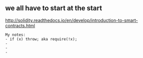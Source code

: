 ## we all have to start at the start


http://solidity.readthedocs.io/en/develop/introduction-to-smart-contracts.html


```
My notes:
- if (x) throw; aka require(!x);
-
-
-
```